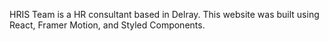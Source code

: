 HRIS Team is a HR consultant based in Delray. This website was built using React, Framer Motion, and Styled Components. 
